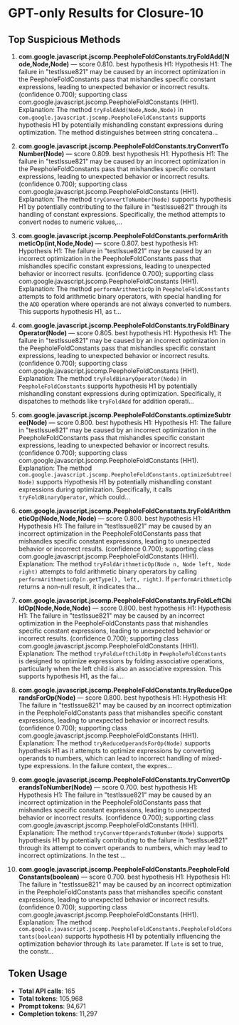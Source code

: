 # GPT-only Results for Closure-10

## Top Suspicious Methods

1. **com.google.javascript.jscomp.PeepholeFoldConstants.tryFoldAdd(Node,Node,Node)** — score 0.810. best hypothesis H1: Hypothesis H1: The failure in "testIssue821" may be caused by an incorrect optimization in the PeepholeFoldConstants pass that mishandles specific constant expressions, leading to unexpected behavior or incorrect results. (confidence 0.700); supporting class com.google.javascript.jscomp.PeepholeFoldConstants (HH1).
    Explanation: The method `tryFoldAdd(Node,Node,Node)` in `com.google.javascript.jscomp.PeepholeFoldConstants` supports hypothesis H1 by potentially mishandling constant expressions during optimization. The method distinguishes between string concatena...

2. **com.google.javascript.jscomp.PeepholeFoldConstants.tryConvertToNumber(Node)** — score 0.809. best hypothesis H1: Hypothesis H1: The failure in "testIssue821" may be caused by an incorrect optimization in the PeepholeFoldConstants pass that mishandles specific constant expressions, leading to unexpected behavior or incorrect results. (confidence 0.700); supporting class com.google.javascript.jscomp.PeepholeFoldConstants (HH1).
    Explanation: The method `tryConvertToNumber(Node)` supports hypothesis H1 by potentially contributing to the failure in "testIssue821" through its handling of constant expressions. Specifically, the method attempts to convert nodes to numeric values,...

3. **com.google.javascript.jscomp.PeepholeFoldConstants.performArithmeticOp(int,Node,Node)** — score 0.807. best hypothesis H1: Hypothesis H1: The failure in "testIssue821" may be caused by an incorrect optimization in the PeepholeFoldConstants pass that mishandles specific constant expressions, leading to unexpected behavior or incorrect results. (confidence 0.700); supporting class com.google.javascript.jscomp.PeepholeFoldConstants (HH1).
    Explanation: The method `performArithmeticOp` in `PeepholeFoldConstants` attempts to fold arithmetic binary operators, with special handling for the `ADD` operation where operands are not always converted to numbers. This supports hypothesis H1, as t...

4. **com.google.javascript.jscomp.PeepholeFoldConstants.tryFoldBinaryOperator(Node)** — score 0.805. best hypothesis H1: Hypothesis H1: The failure in "testIssue821" may be caused by an incorrect optimization in the PeepholeFoldConstants pass that mishandles specific constant expressions, leading to unexpected behavior or incorrect results. (confidence 0.700); supporting class com.google.javascript.jscomp.PeepholeFoldConstants (HH1).
    Explanation: The method `tryFoldBinaryOperator(Node)` in `PeepholeFoldConstants` supports hypothesis H1 by potentially mishandling constant expressions during optimization. Specifically, it dispatches to methods like `tryFoldAdd` for addition operati...

5. **com.google.javascript.jscomp.PeepholeFoldConstants.optimizeSubtree(Node)** — score 0.800. best hypothesis H1: Hypothesis H1: The failure in "testIssue821" may be caused by an incorrect optimization in the PeepholeFoldConstants pass that mishandles specific constant expressions, leading to unexpected behavior or incorrect results. (confidence 0.700); supporting class com.google.javascript.jscomp.PeepholeFoldConstants (HH1).
    Explanation: The method `com.google.javascript.jscomp.PeepholeFoldConstants.optimizeSubtree(Node)` supports Hypothesis H1 by potentially mishandling constant expressions during optimization. Specifically, it calls `tryFoldBinaryOperator`, which could...

6. **com.google.javascript.jscomp.PeepholeFoldConstants.tryFoldArithmeticOp(Node,Node,Node)** — score 0.800. best hypothesis H1: Hypothesis H1: The failure in "testIssue821" may be caused by an incorrect optimization in the PeepholeFoldConstants pass that mishandles specific constant expressions, leading to unexpected behavior or incorrect results. (confidence 0.700); supporting class com.google.javascript.jscomp.PeepholeFoldConstants (HH1).
    Explanation: The method `tryFoldArithmeticOp(Node n, Node left, Node right)` attempts to fold arithmetic binary operators by calling `performArithmeticOp(n.getType(), left, right)`. If `performArithmeticOp` returns a non-null result, it indicates tha...

7. **com.google.javascript.jscomp.PeepholeFoldConstants.tryFoldLeftChildOp(Node,Node,Node)** — score 0.800. best hypothesis H1: Hypothesis H1: The failure in "testIssue821" may be caused by an incorrect optimization in the PeepholeFoldConstants pass that mishandles specific constant expressions, leading to unexpected behavior or incorrect results. (confidence 0.700); supporting class com.google.javascript.jscomp.PeepholeFoldConstants (HH1).
    Explanation: The method `tryFoldLeftChildOp` in `PeepholeFoldConstants` is designed to optimize expressions by folding associative operations, particularly when the left child is also an associative expression. This supports hypothesis H1, as the fai...

8. **com.google.javascript.jscomp.PeepholeFoldConstants.tryReduceOperandsForOp(Node)** — score 0.800. best hypothesis H1: Hypothesis H1: The failure in "testIssue821" may be caused by an incorrect optimization in the PeepholeFoldConstants pass that mishandles specific constant expressions, leading to unexpected behavior or incorrect results. (confidence 0.700); supporting class com.google.javascript.jscomp.PeepholeFoldConstants (HH1).
    Explanation: The method `tryReduceOperandsForOp(Node)` supports hypothesis H1 as it attempts to optimize expressions by converting operands to numbers, which can lead to incorrect handling of mixed-type expressions. In the failure context, the expres...

9. **com.google.javascript.jscomp.PeepholeFoldConstants.tryConvertOperandsToNumber(Node)** — score 0.700. best hypothesis H1: Hypothesis H1: The failure in "testIssue821" may be caused by an incorrect optimization in the PeepholeFoldConstants pass that mishandles specific constant expressions, leading to unexpected behavior or incorrect results. (confidence 0.700); supporting class com.google.javascript.jscomp.PeepholeFoldConstants (HH1).
    Explanation: The method `tryConvertOperandsToNumber(Node)` supports hypothesis H1 by potentially contributing to the failure in "testIssue821" through its attempt to convert operands to numbers, which may lead to incorrect optimizations. In the test ...

10. **com.google.javascript.jscomp.PeepholeFoldConstants.PeepholeFoldConstants(boolean)** — score 0.700. best hypothesis H1: Hypothesis H1: The failure in "testIssue821" may be caused by an incorrect optimization in the PeepholeFoldConstants pass that mishandles specific constant expressions, leading to unexpected behavior or incorrect results. (confidence 0.700); supporting class com.google.javascript.jscomp.PeepholeFoldConstants (HH1).
    Explanation: The method `com.google.javascript.jscomp.PeepholeFoldConstants.PeepholeFoldConstants(boolean)` supports hypothesis H1 by potentially influencing the optimization behavior through its `late` parameter. If `late` is set to true, the constr...


## Token Usage

- **Total API calls**: 165
- **Total tokens**: 105,968
- **Prompt tokens**: 94,671
- **Completion tokens**: 11,297
